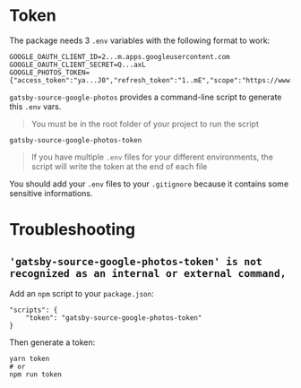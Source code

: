 # Token

The package needs 3 `.env` variables with the following format to work:

```dotenv
GOOGLE_OAUTH_CLIENT_ID=2...m.apps.googleusercontent.com
GOOGLE_OAUTH_CLIENT_SECRET=Q...axL
GOOGLE_PHOTOS_TOKEN={"access_token":"ya...J0","refresh_token":"1..mE","scope":"https://www.googleapis.com/auth/photoslibrary.readonly","token_type":"Bearer","expiry_date":1598284554759}
```

`gatsby-source-google-photos` provides a command-line script to generate this `.env` vars.

> You must be in the root folder of your project to run the script

```shell
gatsby-source-google-photos-token
```

> If you have multiple `.env` files for your different environments, the script will write the token at the end of each file

You should add your `.env` files to your `.gitignore` because it contains some sensitive informations.

# Troubleshooting

## `'gatsby-source-google-photos-token' is not recognized as an internal or external command,`

Add an `npm` script to your `package.json`:

```
"scripts": {
    "token": "gatsby-source-google-photos-token"
}
```

Then generate a token:

```
yarn token
# or
npm run token
```

